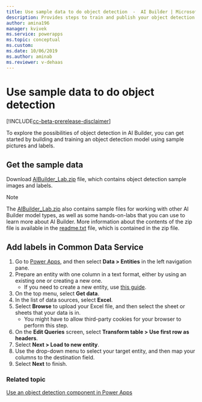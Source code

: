 ```yaml
---
title: Use sample data to do object detection  -  AI Builder | Microsoft Docs
description: Provides steps to train and publish your object detection model in AI Builder.
author: amina196
manager: kvivek
ms.service: powerapps
ms.topic: conceptual
ms.custom: 
ms.date: 10/06/2019
ms.author: aminab
ms.reviewer: v-dehaas
---
```


# Use sample data to do object detection

[!INCLUDE[cc-beta-prerelease-disclaimer](./includes/cc-beta-prerelease-disclaimer.md)]

To explore the possibilities of object detection in AI Builder, you can get started by building and training an object detection model using sample pictures and labels.

## Get the sample data

Download [AIBuilder_Lab.zip](https://go.microsoft.com/fwlink/?linkid=2103171) file, which contains object detection sample images and labels.

> [!NOTE]
> The [AIBuilder_Lab.zip](https://go.microsoft.com/fwlink/?linkid=2103171) also contains sample files for working with other AI Builder model types, as well as some hands-on-labs that you can use to learn more about AI Builder. More information about the contents of the zip file is available in the [readme.txt](https://go.microsoft.com/fwlink/?linkid=2108226) file, which is contained in the zip file.

## Add labels in Common Data Service

1. Go to [Power Apps](https://make.powerapps.com/), and then select **Data > Entities** in the left navigation pane.
2. Prepare an entity with one column in a text format, either by using an existing one or creating a new one.
    - If you need to create a new entity, use [this guide](/powerapps/maker/common-data-service/data-platform-create-entity).
3. On the top menu, select **Get data**.
4. In the list of data sources, select **Excel**.
5. Select **Browse** to upload your Excel file, and then select the sheet or sheets that your data is in.
    - You might have to allow third-party cookies for your browser to perform this step.
6. On the **Edit Queries** screen, select **Transform table > Use first row as headers**.
7. Select **Next > Load to new entity**.
8. Use the drop-down menu to select your target entity, and then map your columns to the destination field.
9. Select **Next** to finish.

### Related topic

[Use an object detection component in Power Apps](/ai-builder/object-detector-component-in-powerapps)
